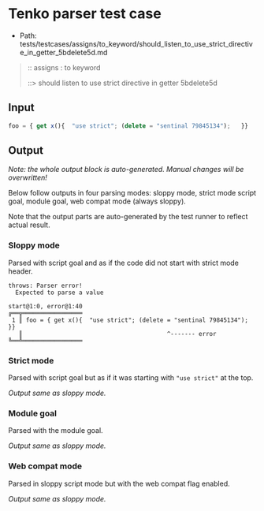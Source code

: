 # Tenko parser test case

- Path: tests/testcases/assigns/to_keyword/should_listen_to_use_strict_directive_in_getter_5bdelete5d.md

> :: assigns : to keyword
>
> ::> should listen to use strict directive in getter 5bdelete5d

## Input

`````js
foo = { get x(){  "use strict"; (delete = "sentinal 79845134");   }}
`````

## Output

_Note: the whole output block is auto-generated. Manual changes will be overwritten!_

Below follow outputs in four parsing modes: sloppy mode, strict mode script goal, module goal, web compat mode (always sloppy).

Note that the output parts are auto-generated by the test runner to reflect actual result.

### Sloppy mode

Parsed with script goal and as if the code did not start with strict mode header.

`````
throws: Parser error!
  Expected to parse a value

start@1:0, error@1:40
╔══╦═════════════════
 1 ║ foo = { get x(){  "use strict"; (delete = "sentinal 79845134");   }}
   ║                                         ^------- error
╚══╩═════════════════

`````

### Strict mode

Parsed with script goal but as if it was starting with `"use strict"` at the top.

_Output same as sloppy mode._

### Module goal

Parsed with the module goal.

_Output same as sloppy mode._

### Web compat mode

Parsed in sloppy script mode but with the web compat flag enabled.

_Output same as sloppy mode._
